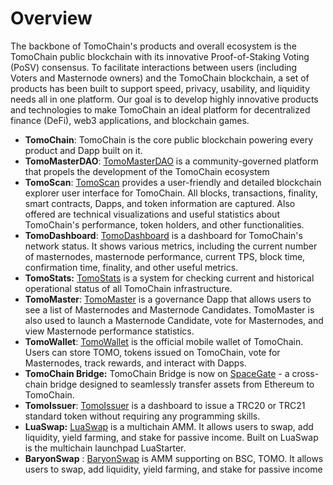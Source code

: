 # Overview

The backbone of TomoChain's products and overall ecosystem is the TomoChain public blockchain with its innovative Proof-of-Staking Voting (PoSV) consensus. To facilitate interactions between users (including Voters and Masternode owners) and the TomoChain blockchain, a set of products has been built to support speed, privacy, usability, and liquidity needs all in one platform. Our goal is to develop highly innovative products and technologies to make TomoChain an ideal platform for decentralized finance (DeFi), web3 applications, and blockchain games.

* **TomoChain**: TomoChain is the core public blockchain powering every product and Dapp built on it.
* **TomoMasterDAO**: [TomoMasterDAO](https://masterdao.tomochain.com/) is a community-governed platform that propels the development of the TomoChain ecosystem
* **TomoScan**: [TomoScan](https://tomoscan.io/) provides a user-friendly and detailed blockchain explorer user interface for TomoChain. All blocks, transactions, finality, smart contracts, Dapps, and token information are captured. Also offered are technical visualizations and useful statistics about TomoChain's performance, token holders, and other functionalities.
* **TomoDashboard**: [TomoDashboard](https://stats.tomochain.com/) is a dashboard for TomoChain's network status. It shows various metrics, including the current number of masternodes, masternode performance, current TPS, block time, confirmation time, finality, and other useful metrics.
* **TomoStats:** [TomoStats](https://status.tomochain.com/) is a system for checking current and historical operational status of all TomoChain infrastructure.
* **TomoMaster**: [TomoMaster](https://master.tomochain.com/) is a governance Dapp that allows users to see a list of Masternodes and Masternode Candidates. TomoMaster is also used to launch a Masternode Candidate, vote for Masternodes, and view Masternode performance statistics.
* **TomoWallet**: [TomoWallet](https://wallet.tomochain.com/) is the official mobile wallet of TomoChain. Users can store TOMO, tokens issued on TomoChain, vote for Masternodes, track rewards, and interact with Dapps.
* **TomoChain Bridge:** TomoChain Bridge is now on [SpaceGate](https://blog.coin98.com/tomochain-bridge-is-now-available-on-spacegate/) - a cross-chain bridge designed to seamlessly transfer assets from Ethereum to TomoChain.
* **TomoIssuer**: [TomoIssuer](https://issuer.tomochain.com/) is a dashboard to issue a TRC20 or TRC21 standard token without requiring any programming skills.
* **LuaSwap:** [LuaSwap](https://luaswap.org/) is a multichain AMM. It allows users to swap, add liquidity, yield farming, and stake for passive income. Built on LuaSwap is the multichain launchpad LuaStarter.
* **BaryonSwap** : [BaryonSwap](https://www.baryon.network/swap?chain=tomo) is AMM supporting on BSC, TOMO. It allows users to swap, add liquidity, yield farming, and stake for passive income
